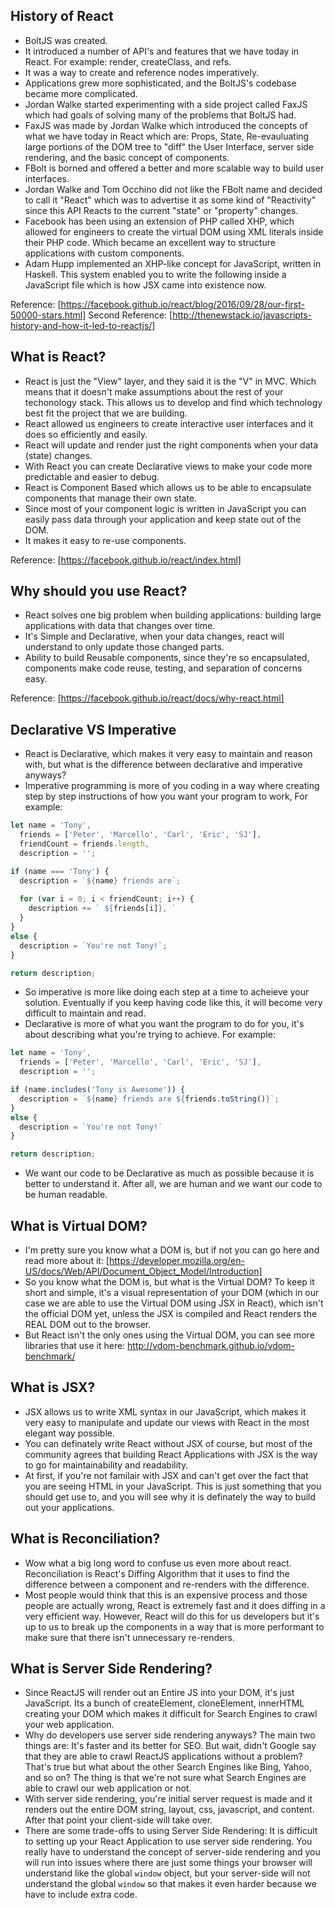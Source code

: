 ## History of React
- BoltJS was created.
- It introduced a number of API's and features that we have today in React. For example: render, createClass, and refs.
- It was a way to create and reference nodes imperatively.
- Applications grew more sophisticated, and the BoltJS's codebase became more complicated.
- Jordan Walke started experimenting with a side project called FaxJS which had goals of solving many of the problems that BoltJS had.
- FaxJS was made by Jordan Walke which introduced the concepts of what we have today in React which are: Props, State, Re-evauluating large portions of the DOM tree to "diff" the User Interface, server side rendering, and the basic concept of components.
- FBolt is borned and offered a better and more scalable way to build user interfaces.
- Jordan Walke and Tom Occhino did not like the FBolt name and decided to call it "React" which was to advertise it as some kind of "Reactivity" since this API Reacts to the current "state" or "property" changes.
- Facebook has been using an extension of PHP called XHP, which allowed for engineers to create the virtual DOM using XML literals inside their PHP code. Which became an excellent way to structure applications with custom components.
- Adam Hupp implemented an XHP-like concept for JavaScript, written in Haskell. This system enabled you to write the following inside a JavaScript file which is how JSX came into existence now.

Reference: [https://facebook.github.io/react/blog/2016/09/28/our-first-50000-stars.html]
Second Reference: [http://thenewstack.io/javascripts-history-and-how-it-led-to-reactjs/]

## What is React?
- React is just the "View" layer, and they said it is the "V" in MVC. Which means that it doesn't make assumptions about the rest of your techonology stack. This allows us to develop and find which technology best fit the project that we are building.
- React allowed us engineers to create interactive user interfaces and it does so efficiently and easily.
- React will update and render just the right components when your data (state) changes.
- With React you can create Declarative views to make your code more predictable and easier to debug.
- React is Component Based which allows us to be able to encapsulate components that manage their own state.
- Since most of your component logic is written in JavaScript you can easily pass data through your application and keep state out of the DOM.
- It makes it easy to re-use components.

Reference: [https://facebook.github.io/react/index.html]

## Why should you use React?
- React solves one big problem when building applications: building large applications with data that changes over time.
- It's Simple and Declarative, when your data changes, react will understand to only update those changed parts. 
- Ability to build Reusable components, since they're so encapsulated, components make code reuse, testing, and separation of concerns easy.

Reference: [https://facebook.github.io/react/docs/why-react.html]

## Declarative VS Imperative
- React is Declarative, which makes it very easy to maintain and reason with, but what is the difference between declarative and imperative anyways?
- Imperative programming is more of you coding in a way where creating step by step instructions of how you want your program to work, For example:
```js
let name = 'Tony',
  friends = ['Peter', 'Marcello', 'Carl', 'Eric', 'SJ'],
  friendCount = friends.length,
  description = '';

if (name === 'Tony') {
  description = `${name} friends are`;
  
  for (var i = 0; i < friendCount; i++) {
    description += ` ${friends[i]}, `
  }
}
else {
  description = `You're not Tony!`;
}

return description;
```
- So imperative is more like doing each step at a time to acheieve your solution. Eventually if you keep having code like this, it will become very difficult to maintain and read.
- Declarative is more of what you want the program to do for you, it's about describing what you're trying to achieve. For example:
```js
let name = 'Tony',
  friends = ['Peter', 'Marcello', 'Carl', 'Eric', 'SJ'],
  description = '';

if (name.includes('Tony is Awesome')) {
  description = `${name} friends are ${friends.toString()}`;
}
else {
  description = `You're not Tony!`
}

return description;
```
- We want our code to be Declarative as much as possible because it is better to understand it. After all, we are human and we want our code to be human readable.

## What is Virtual DOM?
- I'm pretty sure you know what a DOM is, but if not you can go here and read more about it: [https://developer.mozilla.org/en-US/docs/Web/API/Document_Object_Model/Introduction]
- So you know what the DOM is, but what is the Virtual DOM? To keep it short and simple, it's a visual representation of your DOM (which in our case we are able to use the Virtual DOM using JSX in React), which isn't the official DOM yet, unless the JSX is compiled and React renders the REAL DOM out to the browser.
- But React isn't the only ones using the Virtual DOM, you can see more libraries that use it here: http://vdom-benchmark.github.io/vdom-benchmark/

## What is JSX?
- JSX allows us to write XML syntax in our JavaScript, which makes it very easy to manipulate and update our views with React in the most elegant way possible.
- You can definately write React without JSX of course, but most of the community agrees that building React Applications with JSX is the way to go for maintainability and readability.
- At first, if you're not familair with JSX and can't get over the fact that you are seeing HTML in your JavaScript. This is just something that you should get use to, and you will see why it is definately the way to build out your applications.

## What is Reconciliation?
- Wow what a big long word to confuse us even more about react. Reconciliation is React's Diffing Algorithm that it uses to find the difference between a component and re-renders with the difference.
- Most people would think that this is an expensive process and those people are actually wrong, React is extremely fast and it does diffing in a very efficient way. However, React will do this for us developers but it's up to us to break up the components in a way that is more performant to make sure that there isn't unnecessary re-renders.

## What is Server Side Rendering?
- Since ReactJS will render out an Entire JS into your DOM, it's just JavaScript. Its a bunch of createElement, cloneElement, innerHTML creating your DOM which makes it difficult for Search Engines to crawl your web application. 
- Why do developers use server side rendering anyways? The main two things are: It's faster and its better for SEO. But wait, didn't Google say that they are able to crawl ReactJS applications without a problem? That's true but what about the other Search Engines like Bing, Yahoo, and so on? The thing is that we're not sure what Search Engines are able to crawl our web application or not.
- With server side rendering, you're initial server request is made and it renders out the entire DOM string, layout, css, javascript, and content. After that point your client-side will take over.
- There are some trade-offs to using Server Side Rendering: It is difficult to setting up your React Application to use server side rendering. You really have to understand the concept of server-side rendering and you will run into issues where there are just some things your browser will understand like the global `window` object, but your server-side will not understand the global `window` so that makes it even harder because we have to include extra code.
  